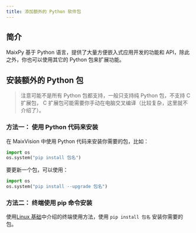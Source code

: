 ```yaml
---
title: 添加额外的 Python 软件包
---
```


## 简介

MaixPy 基于 Python 语言，提供了大量方便嵌入式应用开发的功能和 API，除此之外，你也可以使用其它的 Python 包来扩展功能。



## 安装额外的 Python 包

> 注意可能不是所有 Python 包都支持，一般只支持纯 Python 包，不支持 C 扩展包， C 扩展包可能需要你手动在电脑交叉编译（比较复杂，这里就不介绍了）。

### 方法一： 使用 Python 代码来安装

在 MaixVision 中使用 Python 代码来安装你需要的包，比如：

```python
import os
os.system("pip install 包名")
```

要更新一个包，可以使用：

```python
import os
os.system("pip install --upgrade 包名")
```



### 方法二： 终端使用 pip 命令安装

使用[Linux 基础](./linux_basic.md)中介绍的终端使用方法，使用 `pip install 包名` 安装你需要的包。





